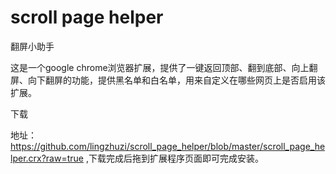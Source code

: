 scroll page helper
==================

翻屏小助手

这是一个google chrome浏览器扩展，提供了一键返回顶部、翻到底部、向上翻屏、向下翻屏的功能，提供黑名单和白名单，用来自定义在哪些网页上是否启用该扩展。

下载

地址：https://github.com/lingzhuzi/scroll_page_helper/blob/master/scroll_page_helper.crx?raw=true ,下载完成后拖到扩展程序页面即可完成安装。

